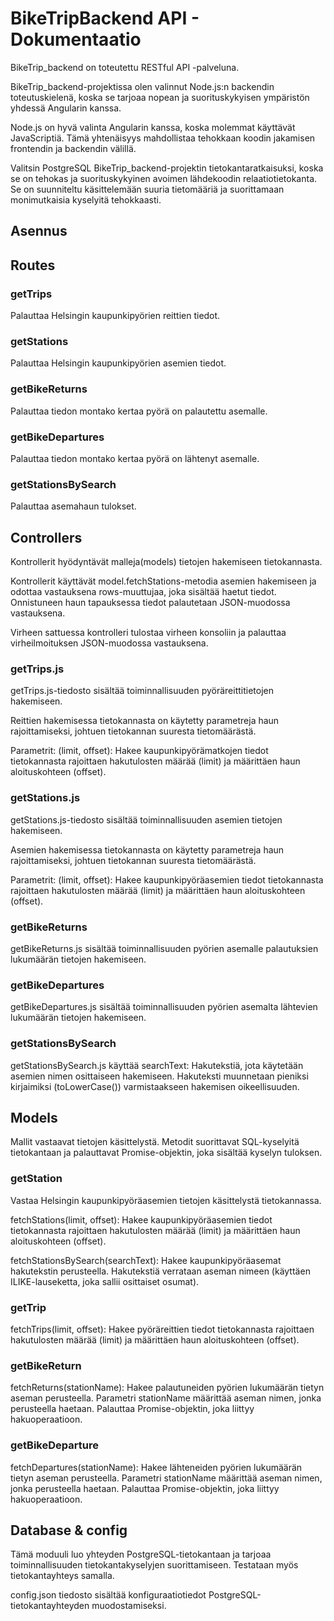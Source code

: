 # BikeTripBackend API - Dokumentaatio

BikeTrip_backend on toteutettu RESTful API -palveluna.

BikeTrip_backend-projektissa olen valinnut Node.js:n backendin toteutuskielenä, koska se tarjoaa nopean ja suorituskykyisen ympäristön yhdessä Angularin kanssa.

Node.js on hyvä valinta Angularin kanssa, koska molemmat käyttävät JavaScriptiä. Tämä yhtenäisyys mahdollistaa tehokkaan koodin jakamisen frontendin ja backendin välillä.

Valitsin PostgreSQL BikeTrip_backend-projektin tietokantaratkaisuksi, koska se on tehokas ja suorituskykyinen avoimen lähdekoodin relaatiotietokanta. Se on suunniteltu käsittelemään suuria tietomääriä ja suorittamaan monimutkaisia kyselyitä tehokkaasti.

## Asennus

## Routes

### getTrips

Palauttaa Helsingin kaupunkipyörien reittien tiedot.

### getStations

Palauttaa Helsingin kaupunkipyörien asemien tiedot.

### getBikeReturns

Palauttaa tiedon montako kertaa pyörä on palautettu asemalle.

### getBikeDepartures

Palauttaa tiedon montako kertaa pyörä on lähtenyt asemalle.

### getStationsBySearch

Palauttaa asemahaun tulokset.

## Controllers

Kontrollerit hyödyntävät malleja(models) tietojen hakemiseen tietokannasta. 

Kontrollerit käyttävät model.fetchStations-metodia asemien hakemiseen ja odottaa vastauksena rows-muuttujaa, joka sisältää haetut tiedot. Onnistuneen haun tapauksessa tiedot palautetaan JSON-muodossa vastauksena.

Virheen sattuessa kontrolleri tulostaa virheen konsoliin ja palauttaa virheilmoituksen JSON-muodossa vastauksena.

### getTrips.js

getTrips.js-tiedosto sisältää toiminnallisuuden pyöräreittitietojen hakemiseen.

Reittien hakemisessa tietokannasta on käytetty parametreja haun rajoittamiseksi, 
johtuen tietokannan suuresta tietomäärästä.

Parametrit:
(limit, offset): Hakee kaupunkipyörämatkojen tiedot tietokannasta rajoittaen hakutulosten määrää (limit) ja määrittäen haun aloituskohteen (offset).

### getStations.js

getStations.js-tiedosto sisältää toiminnallisuuden asemien tietojen hakemiseen.

Asemien hakemisessa tietokannasta on käytetty parametreja haun rajoittamiseksi, 
johtuen tietokannan suuresta tietomäärästä. 

Parametrit:
(limit, offset): Hakee kaupunkipyöräasemien tiedot tietokannasta rajoittaen hakutulosten määrää (limit) ja määrittäen haun aloituskohteen (offset).

### getBikeReturns

getBikeReturns.js sisältää toiminnallisuuden pyörien asemalle palautuksien lukumäärän tietojen hakemiseen.

### getBikeDepartures

getBikeDepartures.js sisältää toiminnallisuuden pyörien asemalta lähtevien lukumäärän tietojen hakemiseen.

### getStationsBySearch

getStationsBySearch.js käyttää searchText: Hakutekstiä, jota käytetään asemien nimen osittaiseen hakemiseen.
Hakuteksti muunnetaan pieniksi kirjaimiksi (toLowerCase()) varmistaakseen hakemisen oikeellisuuden.

## Models

Mallit vastaavat tietojen käsittelystä. Metodit suorittavat SQL-kyselyitä tietokantaan ja
palauttavat Promise-objektin, joka sisältää kyselyn tuloksen.

### getStation

Vastaa Helsingin kaupunkipyöräasemien tietojen käsittelystä tietokannassa.

fetchStations(limit, offset): Hakee kaupunkipyöräasemien tiedot tietokannasta rajoittaen hakutulosten määrää (limit) ja määrittäen haun aloituskohteen (offset).

fetchStationsBySearch(searchText): Hakee kaupunkipyöräasemat hakutekstin perusteella. Hakutekstiä verrataan aseman nimeen (käyttäen ILIKE-lauseketta, joka sallii osittaiset osumat).


### getTrip

fetchTrips(limit, offset): Hakee pyöräreittien tiedot tietokannasta rajoittaen hakutulosten määrää (limit) ja määrittäen haun aloituskohteen (offset).

### getBikeReturn

fetchReturns(stationName): Hakee palautuneiden pyörien lukumäärän tietyn aseman perusteella. Parametri stationName määrittää aseman nimen, jonka perusteella haetaan. Palauttaa Promise-objektin, joka liittyy hakuoperaatioon.

### getBikeDeparture

fetchDepartures(stationName): Hakee lähteneiden pyörien lukumäärän tietyn aseman perusteella. Parametri stationName määrittää aseman nimen, jonka perusteella haetaan. Palauttaa Promise-objektin, joka liittyy hakuoperaatioon.

## Database & config

Tämä moduuli luo yhteyden PostgreSQL-tietokantaan ja tarjoaa toiminnallisuuden tietokantakyselyjen suorittamiseen. Testataan myös tietokantayhteys samalla.

config.json tiedosto sisältää konfiguraatiotiedot PostgreSQL-tietokantayhteyden muodostamiseksi.
